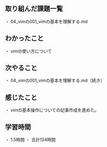 ## 取り組んだ課題一覧
・ 04_vimの001_vimの基本を理解する.md
## わかったこと
・ vimの使い方について
## 次やること
・ 04_vimの001_vimの基本を理解する.md（続き）
## 感じたこと
・ vimの基本操作についての記事作成を進めた。
## 学習時間
・ 1.5時間
・ 合計134時間
